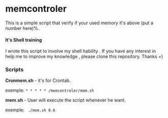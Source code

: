 # memcontroler
This is a simple script that verify if your used memory it's above (put a number here)%.

#### It's Shell training

I wrote this script to involve my shell hability . If you have any interest in help me to improve my knowledge , please clone this repository. Thanks =)


### Scripts

 **Cronmem.sh** - it's for Crontab.

exemple:
`* * * * * /memcontroler/mem.sh`

 **mem.sh** - User will execute the script whenever he want.

exemple:
` ./mem.sh 0.6`
